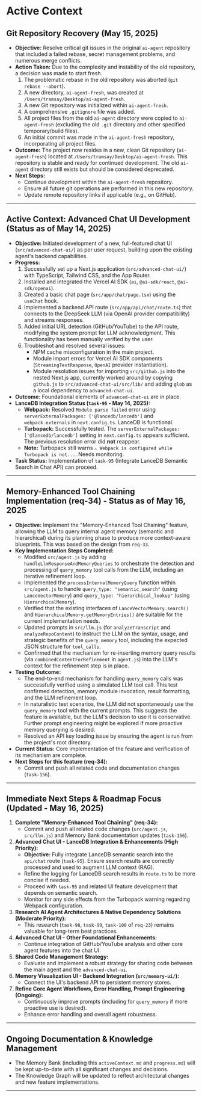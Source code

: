 # Active Context

## Git Repository Recovery (May 15, 2025)
- **Objective:** Resolve critical git issues in the original `ai-agent` repository that included a failed rebase, secret management problems, and numerous merge conflicts.
- **Action Taken:** Due to the complexity and instability of the old repository, a decision was made to start fresh.
    1.  The problematic rebase in the old repository was aborted (`git rebase --abort`).
    2.  A new directory, `ai-agent-fresh`, was created at `/Users/tramsay/Desktop/ai-agent-fresh`.
    3.  A new Git repository was initialized within `ai-agent-fresh`.
    4.  A comprehensive `.gitignore` file was added.
    5.  All project files from the old `ai-agent` directory were copied to `ai-agent-fresh` (excluding the old `.git` directory and other specified temporary/build files).
    6.  An initial commit was made in the `ai-agent-fresh` repository, incorporating all project files.
- **Outcome:** The project now resides in a new, clean Git repository (`ai-agent-fresh`) located at `/Users/tramsay/Desktop/ai-agent-fresh`. This repository is stable and ready for continued development. The old `ai-agent` directory still exists but should be considered deprecated.
- **Next Steps:**
    - Continue development within the `ai-agent-fresh` repository.
    - Ensure all future git operations are performed in this new repository.
    - Update remote repository links if applicable (e.g., on GitHub).

---

## Active Context: Advanced Chat UI Development (Status as of May 14, 2025)
- **Objective:** Initiated development of a new, full-featured chat UI (`src/advanced-chat-ui/`) as per user request, building upon the existing agent's backend capabilities.
- **Progress:**
    1.  Successfully set up a Next.js application (`src/advanced-chat-ui/`) with TypeScript, Tailwind CSS, and the App Router.
    2.  Installed and integrated the Vercel AI SDK (`ai`, `@ai-sdk/react`, `@ai-sdk/openai`).
    3.  Created a basic chat page (`src/app/chat/page.tsx`) using the `useChat` hook.
    4.  Implemented a backend API route (`src/app/api/chat/route.ts`) that connects to the DeepSeek LLM (via OpenAI provider compatibility) and streams responses.
    5.  Added initial URL detection (GitHub/YouTube) to the API route, modifying the system prompt for LLM acknowledgment. This functionality has been manually verified by the user.
    6.  Troubleshot and resolved several issues:
        *   NPM cache misconfiguration in the main project.
        *   Module import errors for Vercel AI SDK components (`StreamingTextResponse`, `OpenAI` provider instantiation).
        *   Module resolution issues for importing `src/github.js` into the nested Next.js app, currently worked around by copying `github.js` to `src/advanced-chat-ui/src/lib/` and adding `glob` as a local dependency to `advanced-chat-ui`.
- **Outcome:** Foundational elements of `advanced-chat-ui` are in place.
- **LanceDB Integration Status (`task-95` - May 14, 2025):**
    -   **Webpack:** Resolved `Module parse failed` error using `serverExternalPackages: ['@lancedb/lancedb']` and `webpack.externals` in `next.config.ts`. LanceDB is functional.
    -   **Turbopack:** Successfully tested. The `serverExternalPackages: ['@lancedb/lancedb']` setting in `next.config.ts` appears sufficient. The previous resolution error did **not** reappear.
    -   **Note:** Turbopack still warns `⚠ Webpack is configured while Turbopack is not...`. Needs monitoring.
- **Task Status:** Implementation of `task-95` (Integrate LanceDB Semantic Search in Chat API) can proceed.

---

## Memory-Enhanced Tool Chaining Implementation (req-34) - Status as of May 16, 2025
- **Objective:** Implement the "Memory-Enhanced Tool Chaining" feature, allowing the LLM to query internal agent memory (semantic and hierarchical) during its planning phase to produce more context-aware blueprints. This was based on the design from `req-33`.
- **Key Implementation Steps Completed:**
    - Modified `src/agent.js` by adding `handleLlmResponseAndMemoryQueries` to orchestrate the detection and processing of `query_memory` tool calls from the LLM, including an iterative refinement loop.
    - Implemented the `processInternalMemoryQuery` function within `src/agent.js` to handle `query_type: "semantic_search"` (using `LanceVectorMemory`) and `query_type: "hierarchical_lookup"` (using `HierarchicalMemory`).
    - Verified that the existing interfaces of `LanceVectorMemory.search()` and `HierarchicalMemory.getMemoryEntries()` are suitable for the current implementation needs.
    - Updated prompts in `src/llm.js` (for `analyzeTranscript` and `analyzeRepoContent`) to instruct the LLM on the syntax, usage, and strategic benefits of the `query_memory` tool, including the expected JSON structure for `tool_calls`.
    - Confirmed that the mechanism for re-inserting memory query results (via `combinedContentForRefinement` in `agent.js`) into the LLM's context for the refinement step is in place.
- **Testing Outcome:**
    - The end-to-end mechanism for handling `query_memory` calls was successfully verified using a simulated LLM tool call. This test confirmed detection, memory module invocation, result formatting, and the LLM refinement loop.
    - In naturalistic test scenarios, the LLM did not spontaneously use the `query_memory` tool with the current prompts. This suggests the feature is available, but the LLM's decision to use it is conservative. Further prompt engineering might be explored if more proactive memory querying is desired.
    - Resolved an API key loading issue by ensuring the agent is run from the project's root directory.
- **Current Status:** Core implementation of the feature and verification of its mechanism are complete.
- **Next Steps for this feature (req-34):**
    - Commit and push all related code and documentation changes (`task-156`).

---

## Immediate Next Steps & Roadmap Focus (Updated - May 16, 2025)

1.  **Complete "Memory-Enhanced Tool Chaining" (req-34):**
    *   Commit and push all related code changes (`src/agent.js`, `src/llm.js`) and Memory Bank documentation updates (`task-156`).
2.  **Advanced Chat UI - LanceDB Integration & Enhancements (High Priority):**
    *   **Objective:** Fully integrate LanceDB semantic search into the `api/chat` route (`task-95`). Ensure search results are correctly processed and used to augment LLM context (RAG).
    *   Refine the logging for LanceDB search results in `route.ts` to be more concise if needed.
    *   Proceed with `task-95` and related UI feature development that depends on semantic search.
    *   Monitor for any side effects from the Turbopack warning regarding Webpack configuration.
3.  **Research AI Agent Architectures & Native Dependency Solutions (Moderate Priority):**
    *   This research (`task-98`, `task-99`, `task-100` of `req-23`) remains valuable for long-term best practices.
4.  **Advanced Chat UI - Other Foundational Enhancements:**
    *   Continue integration of GitHub/YouTube analysis and other core agent features into the chat UI.
5.  **Shared Code Management Strategy:**
    *   Evaluate and implement a robust strategy for sharing code between the main agent and the `advanced-chat-ui`.
6.  **Memory Visualization UI - Backend Integration (`src/memory-ui/`):**
    *   Connect the UI's backend API to persistent memory stores.
7.  **Refine Core Agent Workflows, Error Handling, Prompt Engineering (Ongoing):**
    *   Continuously improve prompts (including for `query_memory` if more proactive use is desired).
    *   Enhance error handling and overall agent robustness.

---

## Ongoing Documentation & Knowledge Management
-   The Memory Bank (including this `activeContext.md` and `progress.md`) will be kept up-to-date with all significant changes and decisions.
-   The Knowledge Graph will be updated to reflect architectural changes and new feature implementations.

---
